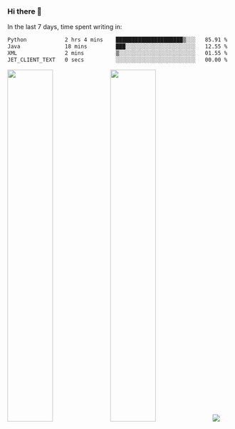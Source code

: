 ### Hi there 👋

In the last 7 days, time spent writing in:

<!--START_SECTION:waka-->

```txt
Python            2 hrs 4 mins    █████████████████████▒░░░   85.91 %
Java              18 mins         ███░░░░░░░░░░░░░░░░░░░░░░   12.55 %
XML               2 mins          ▒░░░░░░░░░░░░░░░░░░░░░░░░   01.55 %
JET_CLIENT_TEXT   0 secs          ░░░░░░░░░░░░░░░░░░░░░░░░░   00.00 %
```

<!--END_SECTION:waka-->

<img src="https://wakatime.com/share/@jimtje/5d0c92de-08f8-4a72-8f2f-6a9693d1e318.svg" width=45% height=45%> <img src="https://wakatime.com/share/@jimtje/501498ae-bda5-4da7-a89d-b40bcdd5556d.svg" width=45% height=45%>
![](https://hit.yhype.me/github/profile?user_id=43537315)
